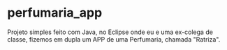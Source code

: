 # perfumaria_app
Projeto simples feito com Java, no Eclipse onde eu e uma ex-colega de classe, fizemos em dupla um APP de uma Perfumaria, chamada "Ratriza".
